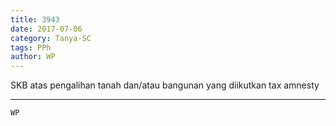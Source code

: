 ```yaml
---
title: 3943
date: 2017-07-06
category: Tanya-SC
tags: PPh
author: WP
---
```


SKB atas pengalihan tanah dan/atau bangunan yang diikutkan tax amnesty

---



`WP`
